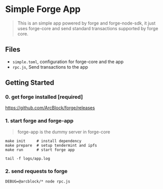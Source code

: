 # Simple Forge App

> This is an simple app powered by forge and forge-node-sdk, it just uses forge-core and send standard transactions supported by forge core.

## Files

- `simple.toml`, configuration for forge-core and the app
- `rpc.js`, Send transactions to the app

## Getting Started

### 0. get forge installed [required]

https://github.com/ArcBlock/forge/releases

### 1. start forge and forge-app

> forge-app is the dummy server in forge-core

```shell
make init     # install dependency
make prepare  # setup tendermint and ipfs
make run      # start forge app
```

```shell
tail -f logs/app.log
```

### 2. send requests to forge

```shell
DEBUG=@arcblock/* node rpc.js
```
